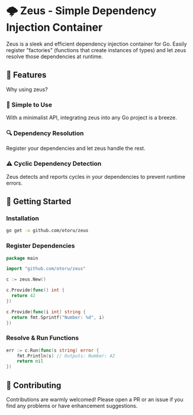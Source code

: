 # 🌩 Zeus - Simple Dependency Injection Container

Zeus is a sleek and efficient dependency injection container for Go. Easily register "factories" (functions that create instances of types) and let zeus resolve those dependencies at runtime.

## 🌟 Features

Why using zeus?

### 🚀 Simple to Use

With a minimalist API, integrating zeus into any Go project is a breeze.

### 🔍 Dependency Resolution

Register your dependencies and let zeus handle the rest.

### ⚠️ Cyclic Dependency Detection

Zeus detects and reports cycles in your dependencies to prevent runtime errors.

## 🚀 Getting Started

### Installation

```bash
go get -u github.com/otoru/zeus
```

### Register Dependencies

```go
package main

import "github.com/otoru/zeus"

c := zeus.New()

c.Provide(func() int {
  return 42
})

c.Provide(func(i int) string {
  return fmt.Sprintf("Number: %d", i) 
})
```

### Resolve & Run Functions

```go
err := c.Run(func(s string) error {
    fmt.Println(s) // Outputs: Number: 42
    return nil
})
```

## 🤝 Contributing

Contributions are warmly welcomed! Please open a PR or an issue if you find any problems or have enhancement suggestions.
